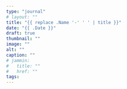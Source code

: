 ```yaml
---
type: "journal"
# layout: ""
title: "{{ replace .Name '-' ' ' | title }}"
date: "{{ .Date }}"
draft: true
thumbnail: ""
image: ""
alt: ""
caption: ""
# jammin:
#   title: ""
#   href: ""
tags:
---
```

